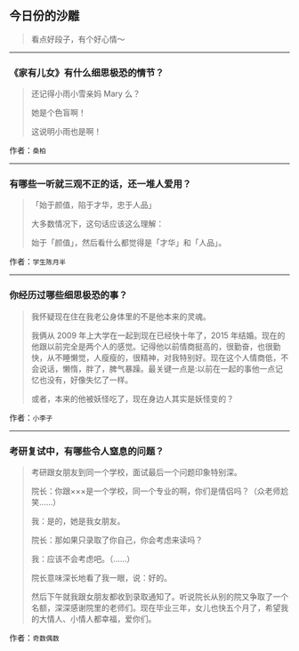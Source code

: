 ## 今日份的沙雕

> 看点好段子，有个好心情～


 
---

### 《家有儿女》有什么细思极恐的情节？

> 还记得小雨小雪亲妈 Mary 么？
> 
> 她是个色盲啊！
> 
> 这说明小雨也是啊！


作者：`桑柏`

---

### 有哪些一听就三观不正的话，还一堆人爱用？

> 「始于颜值，陷于才华，忠于人品」
> 
> 大多数情况下，这句话应该这么理解：
> 
> 始于「颜值」，然后看什么都觉得是「才华」和「人品」。


作者：`学生陈月半`

---

### 你经历过哪些细思极恐的事？

> 我怀疑现在住在我老公身体里的不是他本来的灵魂。
> 
> 我俩从 2009 年上大学在一起到现在已经快十年了，2015 年结婚。现在的他跟以前完全是两个人的感觉。记得他以前情商挺高的，很勤奋，也很勤快，从不睡懒觉，人瘦瘦的，很精神，对我特别好。现在这个人情商低，不会说话，懒惰，胖了，脾气暴躁。最关键一点是:以前在一起的事他一点记忆也没有，好像失忆了一样。
> 
> 或者，本来的他被妖怪吃了，现在身边人其实是妖怪变的？


作者：`小李子`

---

### 考研复试中，有哪些令人窒息的问题？

> 考研跟女朋友到同一个学校，面试最后一个问题印象特别深。
> 
> 院长：你跟×××是一个学校，同一个专业的啊，你们是情侣吗？（众老师尬笑……）
> 
> 我：是的，她是我女朋友。
> 
> 院长：那如果只录取了你自己，你会考虑来读吗？
> 
> 我：应该不会考虑吧。（……）
> 
> 院长意味深长地看了我一眼，说：好的。
> 
> 然后下午就我跟女朋友都收到录取通知了。听说院长从别的院又争取了一个名额，深深感谢院里的老师们。现在毕业三年，女儿也快五个月了，希望我的大情人、小情人都幸福，爱你们。


作者：`奇数偶数`